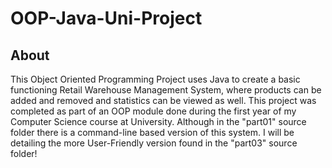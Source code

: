 # OOP-Java-Uni-Project
## About
This Object Oriented Programming Project uses Java to create a basic functioning Retail Warehouse Management System, where products can be added and removed and statistics can be viewed as well. This project was completed as part of an OOP module done during the first year of my Computer Science course at University. Although in the "part01" source folder there is a command-line based version of this system. I will be detailing the more User-Friendly version found in the "part03" source folder!
